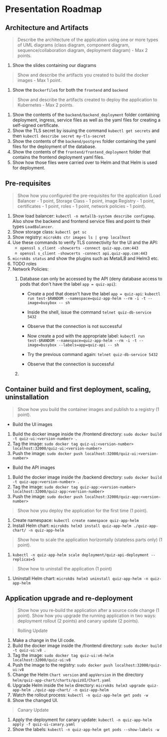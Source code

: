 # Presentation Roadmap

## Architecture and Artifacts
> Describe the architecture of the application using one or more types of UML diagrams (class diagram, component diagram, sequence/collaboration diagram, deployment diagram) - Max 2 points. 
1) Show the slides containing our diagrams

>  Show and describe the artifacts you created to build the docker images - Max 1 point. 
1) Show the `Dockerfile`s for both the `frontend` and `backend`

>  Show and describe the artifacts created to deploy the application to Kubernetes - Max 2 points.
1) Show the contents of the `backend/backend_deployment` folder containing deployment, ingress, service files as well as the yaml files for creating a self-signed certificate.
2) Show the TLS secret by issuing the command `kubectl get secrets` and then `kubectl describe secret my-tls-secret`
3) Show the contents of the `backend/postgres` folder containing the yaml files for the deployment of the database.
4) Show the contents of the `frontend/frontend_deployment` folder that contains the frontend deployment yaml files.
5) Show how those files were carried over to Helm and that Helm is used for deployment.

## Pre-requisites
> Show how you configured the pre-requisites for the application (Load Balancer - 1 point, Storage Class - 1 point, image Registry - 1 point, certificates - 1 point, roles - 1 point, network policies - 1 point).
1) Show load balancer: `kubectl -n metallb-system describe configmap`. Also show the backend and frontend service files and point to their types `LoadBalancer`.
2) Show storage class: `kubectl get sc`
3) Show registry: `microk8s ctr images ls | grep localhost`
4) Use these commands to verify TLS connectivity for the UI and the API:
    * `openssl s_client -showcerts -connect quiz-app.com:443`
    * `openssl s_client -showcerts -connect api.quiz-app.com:443`
5) `microk8s status` and show the plugins such as MetalLB and Helm3 etc.
6) TODO roles
7) Network Policies:
    1. Database can only be accessed by the API (deny database access to pods that don't have the label `app = quiz-api`):
        * Create a pod that doesn't have the label `app = quiz-api`: `kubectl run test-$RANDOM --namespace=quiz-app-helm --rm -i -t --image=busybox -- sh`
        * Inside the shell, issue the command `telnet quiz-db-service 5432`
        * Observe that the connection is not successful

        * Now create a pod with the appropriate label: `kubectl run test-$RANDOM --namespace=quiz-app-helm --rm -i -t --image=busybox --labels=app=quiz-api -- sh`
        * Try the previous command again: `telnet quiz-db-service 5432`
        * Observe that the connection is successful

    2. 

## Container build and first deployment, scaling, uninstallation
> Show how you build the container images and publish to a registry (1 point).
* Build the UI images
1) Build the docker image inside the /frontend directory: `sudo docker build -t quiz-ui:<version-number> .`
2) Tag the image: `sudo docker tag quiz-ui:<version-number> localhost:32000/quiz-ui:<version-number>`
3) Push the image: `sudo docker push localhost:32000/quiz-ui:<version-number>` 

* Build the API images
1) Build the docker image inside the /backend directory: `sudo docker build -t quiz-app:<version-number> .`
2) Tag the image: `sudo docker tag quiz-app:<version-number> localhost:32000/quiz-app:<version-number>`
3) Push the image: `sudo docker push localhost:32000/quiz-app:<version-number>`

> Show how you deploy the application for the first time (1 point).
1) Create namespace: `kubectl create namespace quiz-app-helm`
2) Install Helm chart: `microk8s helm3 install quiz-app-helm ./quiz-app-chart/ -n quiz-app-helm`

> Show how to scale the application horizontally (stateless parts only) (1 point).
1) `kubectl -n quiz-app-helm scale deployment/quiz-api-deployment --replicas=5`

> Show how to uninstall the application (1 point)
1) Uninstall Helm chart: `microk8s helm3 uninstall quiz-app-helm -n quiz-app-helm`

## Application upgrade and re-deployment
> Show how you re-build the application after a source code change (1 point). Show how you upgrade the running application in two ways: deployment rollout (2 points) and canary update (2 points).

> Rolling Update
1) Make a change in the UI code.
2) Build the docker image inside the /frontend directory: `sudo docker build -t quiz-ui:v8 .`
3) Tag the image: `sudo docker tag quiz-ui:v6-helm localhost:32000/quiz-ui:v8`
4) Push the image to the registry: `sudo docker push localhost:32000/quiz-ui:v8`
5) Change the Helm `Chart version` and `appVersion` in the directory `helm/quiz-app-chart/charts/quizUI/Chart.yaml`
6) Upgrade Helm inside the `helm` directory: `microk8s helm3 upgrade quiz-app-helm ./quiz-app-chart/ -n quiz-app-helm`
7) Watch the rollout process: `kubectl -n quiz-app-helm get pods -w`
8) Show the changed UI.

> Canary Update
1) Apply the deployment for canary update: `kubectl -n quiz-app-helm apply -f quiz-ui-canary.yaml`
2) Show the labels: `kubectl -n quiz-app-helm get pods --show-labels -w`

